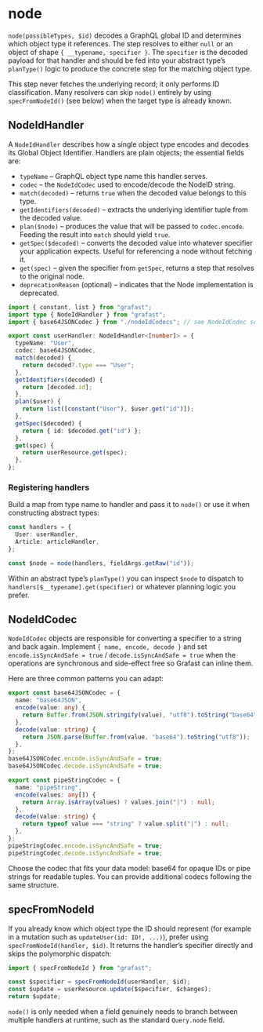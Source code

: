 # node

`node(possibleTypes, $id)` decodes a GraphQL global ID and determines which
object type it references. The step resolves to either `null` or an object of
shape `{ __typename, specifier }`. The `specifier` is the decoded payload for
that handler and should be fed into your abstract type’s `planType()` logic to
produce the concrete step for the matching object type.

This step never fetches the underlying record; it only performs ID
classification. Many resolvers can skip `node()` entirely by using
`specFromNodeId()` (see below) when the target type is already known.

## NodeIdHandler

A `NodeIdHandler` describes how a single object type encodes and decodes its
Global Object Identifier. Handlers are plain objects; the essential fields are:

- `typeName` – GraphQL object type name this handler serves.
- `codec` – the `NodeIdCodec` used to encode/decode the NodeID string.
- `match(decoded)` – returns `true` when the decoded value belongs to this
  type.
- `getIdentifiers(decoded)` – extracts the underlying identifier tuple from the
  decoded value.
- `plan($node)` – produces the value that will be passed to `codec.encode`.
  Feeding the result into `match` should yield `true`.
- `getSpec($decoded)` – converts the decoded value into whatever specifier your
  application expects. Useful for referencing a node without fetching it.
- `get(spec)` – given the specifier from `getSpec`, returns a step that resolves
  to the original node.
- `deprecationReason` (optional) – indicates that the Node implementation is
  deprecated.

```ts
import { constant, list } from "grafast";
import type { NodeIdHandler } from "grafast";
import { base64JSONCodec } from "./nodeIdCodecs"; // see NodeIdCodec section

export const userHandler: NodeIdHandler<[number]> = {
  typeName: "User",
  codec: base64JSONCodec,
  match(decoded) {
    return decoded?.type === "User";
  },
  getIdentifiers(decoded) {
    return [decoded.id];
  },
  plan($user) {
    return list([constant("User"), $user.get("id")]);
  },
  getSpec($decoded) {
    return { id: $decoded.get("id") };
  },
  get(spec) {
    return userResource.get(spec);
  },
};
```

### Registering handlers

Build a map from type name to handler and pass it to `node()` or use it when
constructing abstract types:

```ts
const handlers = {
  User: userHandler,
  Article: articleHandler,
};

const $node = node(handlers, fieldArgs.getRaw("id"));
```

Within an abstract type’s `planType()` you can inspect `$node` to dispatch to
`handlers[$__typename].get(specifier)` or whatever planning logic you prefer.

## NodeIdCodec

`NodeIdCodec` objects are responsible for converting a specifier to a string and
back again. Implement `{ name, encode, decode }` and set
`encode.isSyncAndSafe = true` / `decode.isSyncAndSafe = true` when the
operations are synchronous and side-effect free so Grafast can inline them.

Here are three common patterns you can adapt:

```ts
export const base64JSONCodec = {
  name: "base64JSON",
  encode(value: any) {
    return Buffer.from(JSON.stringify(value), "utf8").toString("base64");
  },
  decode(value: string) {
    return JSON.parse(Buffer.from(value, "base64").toString("utf8"));
  },
};
base64JSONCodec.encode.isSyncAndSafe = true;
base64JSONCodec.decode.isSyncAndSafe = true;

export const pipeStringCodec = {
  name: "pipeString",
  encode(values: any[]) {
    return Array.isArray(values) ? values.join("|") : null;
  },
  decode(value: string) {
    return typeof value === "string" ? value.split("|") : null;
  },
};
pipeStringCodec.encode.isSyncAndSafe = true;
pipeStringCodec.decode.isSyncAndSafe = true;
```

Choose the codec that fits your data model: base64 for opaque IDs or pipe
strings for readable tuples. You can provide additional codecs following the
same structure.

## specFromNodeId

If you already know which object type the ID should represent (for example in a
mutation such as `updateUser(id: ID!, ...)`), prefer using
`specFromNodeId(handler, $id)`. It returns the handler’s specifier directly and
skips the polymorphic dispatch:

```ts
import { specFromNodeId } from "grafast";

const $specifier = specFromNodeId(userHandler, $id);
const $update = userResource.update($specifier, $changes);
return $update;
```

`node()` is only needed when a field genuinely needs to branch between multiple
handlers at runtime, such as the standard `Query.node` field.
